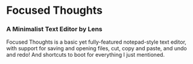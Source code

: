 # Focused Thoughts
### A Minimalist Text Editor by Lens

Focused Thoughts is a basic yet fully-featured notepad-style text editor, with support for saving and opening files, cut, copy and paste, and undo and redo! And shortcuts to boot for everything I just mentioned.
